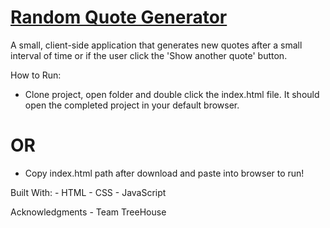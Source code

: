 # [Random Quote Generator](https://jackson-hagin-portfolio.herokuapp.com/projects/0)

A small, client-side application that generates new quotes after a small interval of time or if the user click the 'Show another quote' button.

How to Run:
- Clone project, open folder and double click the index.html file. It should open the completed project in your default browser.
# OR
- Copy index.html path after download and paste into browser to run!

Built With:
    - HTML
    - CSS
    - JavaScript

Acknowledgments
    - Team TreeHouse

